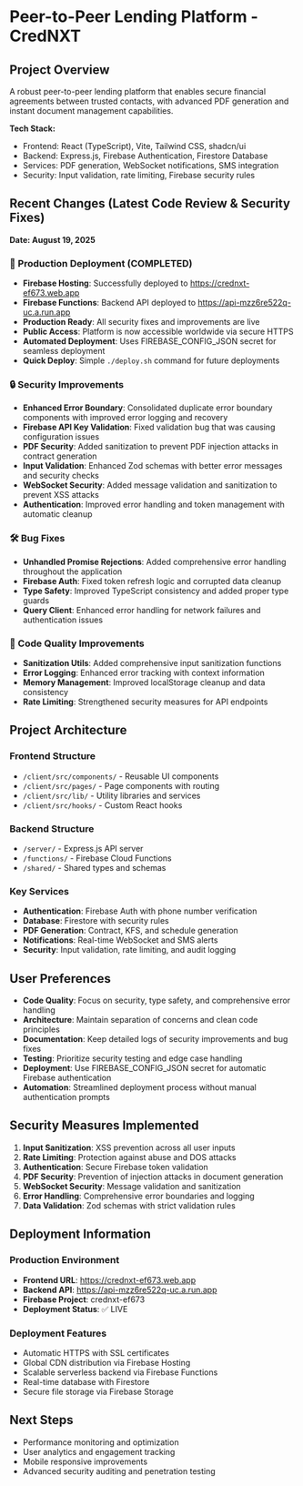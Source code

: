 # Peer-to-Peer Lending Platform - CredNXT

## Project Overview
A robust peer-to-peer lending platform that enables secure financial agreements between trusted contacts, with advanced PDF generation and instant document management capabilities.

**Tech Stack:**
- Frontend: React (TypeScript), Vite, Tailwind CSS, shadcn/ui
- Backend: Express.js, Firebase Authentication, Firestore Database
- Services: PDF generation, WebSocket notifications, SMS integration
- Security: Input validation, rate limiting, Firebase security rules

## Recent Changes (Latest Code Review & Security Fixes)

**Date: August 19, 2025**

### 🚀 Production Deployment (COMPLETED)
- **Firebase Hosting**: Successfully deployed to https://crednxt-ef673.web.app
- **Firebase Functions**: Backend API deployed to https://api-mzz6re522q-uc.a.run.app
- **Production Ready**: All security fixes and improvements are live
- **Public Access**: Platform is now accessible worldwide via secure HTTPS
- **Automated Deployment**: Uses FIREBASE_CONFIG_JSON secret for seamless deployment
- **Quick Deploy**: Simple `./deploy.sh` command for future deployments

### 🔒 Security Improvements
- **Enhanced Error Boundary**: Consolidated duplicate error boundary components with improved error logging and recovery
- **Firebase API Key Validation**: Fixed validation bug that was causing configuration issues
- **PDF Security**: Added sanitization to prevent PDF injection attacks in contract generation
- **Input Validation**: Enhanced Zod schemas with better error messages and security checks
- **WebSocket Security**: Added message validation and sanitization to prevent XSS attacks
- **Authentication**: Improved error handling and token management with automatic cleanup

### 🛠️ Bug Fixes
- **Unhandled Promise Rejections**: Added comprehensive error handling throughout the application
- **Firebase Auth**: Fixed token refresh logic and corrupted data cleanup
- **Type Safety**: Improved TypeScript consistency and added proper type guards
- **Query Client**: Enhanced error handling for network failures and authentication issues

### 📝 Code Quality Improvements
- **Sanitization Utils**: Added comprehensive input sanitization functions
- **Error Logging**: Enhanced error tracking with context information
- **Memory Management**: Improved localStorage cleanup and data consistency
- **Rate Limiting**: Strengthened security measures for API endpoints

## Project Architecture

### Frontend Structure
- `/client/src/components/` - Reusable UI components
- `/client/src/pages/` - Page components with routing
- `/client/src/lib/` - Utility libraries and services
- `/client/src/hooks/` - Custom React hooks

### Backend Structure
- `/server/` - Express.js API server
- `/functions/` - Firebase Cloud Functions
- `/shared/` - Shared types and schemas

### Key Services
- **Authentication**: Firebase Auth with phone number verification
- **Database**: Firestore with security rules
- **PDF Generation**: Contract, KFS, and schedule generation
- **Notifications**: Real-time WebSocket and SMS alerts
- **Security**: Input validation, rate limiting, and audit logging

## User Preferences
- **Code Quality**: Focus on security, type safety, and comprehensive error handling
- **Architecture**: Maintain separation of concerns and clean code principles
- **Documentation**: Keep detailed logs of security improvements and bug fixes
- **Testing**: Prioritize security testing and edge case handling
- **Deployment**: Use FIREBASE_CONFIG_JSON secret for automatic Firebase authentication
- **Automation**: Streamlined deployment process without manual authentication prompts

## Security Measures Implemented
1. **Input Sanitization**: XSS prevention across all user inputs
2. **Rate Limiting**: Protection against abuse and DOS attacks
3. **Authentication**: Secure Firebase token validation
4. **PDF Security**: Prevention of injection attacks in document generation
5. **WebSocket Security**: Message validation and sanitization
6. **Error Handling**: Comprehensive error boundaries and logging
7. **Data Validation**: Zod schemas with strict validation rules

## Deployment Information

### Production Environment
- **Frontend URL**: https://crednxt-ef673.web.app
- **Backend API**: https://api-mzz6re522q-uc.a.run.app
- **Firebase Project**: crednxt-ef673
- **Deployment Status**: ✅ LIVE

### Deployment Features
- Automatic HTTPS with SSL certificates
- Global CDN distribution via Firebase Hosting
- Scalable serverless backend via Firebase Functions
- Real-time database with Firestore
- Secure file storage via Firebase Storage

## Next Steps
- Performance monitoring and optimization
- User analytics and engagement tracking
- Mobile responsive improvements
- Advanced security auditing and penetration testing